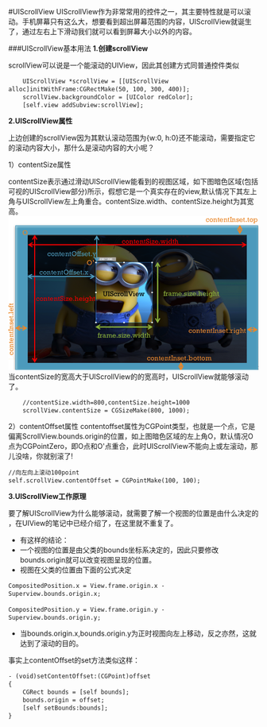 #UIScrollView
UIScrollView作为非常常用的控件之一，其主要特性就是可以滚动。手机屏幕只有这么大，想要看到超出屏幕范围的内容，UIScrollView就诞生了，通过左右上下滑动我们就可以看到屏幕大小以外的内容。


###UIScrollView基本用法
**1.创建scrollView**

scrollView可以说是一个能滚动的UIView，因此其创建方式同普通控件类似
```objc
    UIScrollView *scrollView = [[UIScrollView alloc]initWithFrame:CGRectMake(50, 100, 300, 400)];
    scrollView.backgroundColor = [UIColor redColor];
    [self.view addSubview:scrollView];
```
**2.UIScrollView属性**

上边创建的scrollView因为其默认滚动范围为{w:0, h:0}还不能滚动，需要指定它的滚动内容大小，那什么是滚动内容的大小呢？

1）contentSize属性 
                                                       
contentSize表示通过滑动UIScrollView能看到的视图区域，如下图暗色区域(包括可视的UIScrollView部分)所示，假想它是一个真实存在的view,默认情况下其左上角与UIScrollView左上角重合。contentSize.width、contentSize.height为其宽高。
![](/assets/pic3-1.png)
当contentSize的宽高大于UIScrollView的的宽高时，UIScrollView就能够滚动了。
```objc
    //contentSize.width=800,contentSize.height=1000
    scrollView.contentSize = CGSizeMake(800, 1000);
```
2）contentOffset属性
contentoffset属性为CGPoint类型，也就是一个点，它是偏离ScrollView.bounds.origin的位置，如上图暗色区域的左上角O，默认情况O点为CGPointZero，即O点和O'点重合，此时UIScrollView不能向上或左滚动，那儿没啥，你就别滚了!
```objc
//向左向上滚动100point
self.scrollView.contentOffset = CGPointMake(100, 100);
```
**3.UIScrollView工作原理**

要了解UIScrollView为什么能够滚动，就需要了解一个视图的位置是由什么决定的
，在UIView的笔记中已经介绍了，在这里就不重复了。
- 有这样的结论：
 - 一个视图的位置是由父类的bounds坐标系决定的，因此只要修改bounds.origin就可以改变视图呈现的位置。
 - 视图在父类的位置由下面的公式决定
 ```objc
 CompositedPosition.x = View.frame.origin.x - Superview.bounds.origin.x;

CompositedPosition.y = View.frame.origin.y - Superview.bounds.origin.y;
 ```
 - 当bounds.origin.x,bounds.origin.y为正时视图向左上移动，反之亦然，这就达到了滚动的目的。

事实上contentOffset的set方法类似这样：
```objc
- (void)setContentOffset:(CGPoint)offset
{
    CGRect bounds = [self bounds];
    bounds.origin = offset;
    [self setBounds:bounds];
}
```
